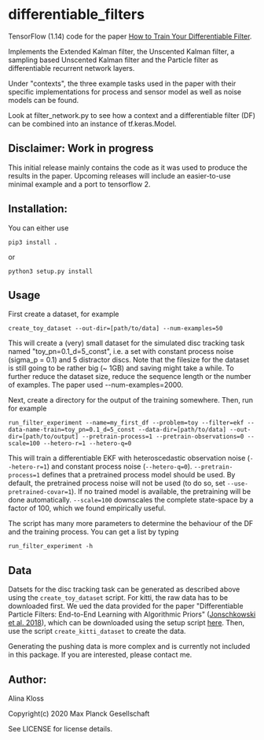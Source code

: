 # differentiable_filters
TensorFlow (1.14) code for the paper [How to Train Your Differentiable Filter](https://arxiv.org/abs/2012.14313). 

Implements the Extended Kalman filter, the Unscented Kalman filter, a sampling based Unscented Kalman filter and the Particle filter as differentiable recurrent network layers. 

Under "contexts", the three example tasks used in the paper with their specific implementations for process and sensor model as well as noise models can be found.

Look at filter_network.py to see how a context and a differentiable filter (DF) can be combined into an instance of tf.keras.Model.

## Disclaimer: Work in progress
This initial release mainly contains the code as it was used to produce the results in the paper. Upcoming releases will include an easier-to-use minimal example and a port to tensorflow 2. 

## Installation:

You can either use 
```
pip3 install .
```
or 
``` 
python3 setup.py install
```

## Usage

First create a dataset, for example

```
create_toy_dataset --out-dir=[path/to/data] --num-examples=50
```
This will create a (very) small dataset for the simulated disc tracking task named "toy_pn=0.1_d=5_const", i.e. a set with constant process noise (sigma_p = 0.1) and 5 distractor discs. Note that the filesize for the dataset is still going to be rather big (~ 1GB) and saving might take a while. To further reduce the dataset size, reduce the sequence length or the number of examples.
The paper used --num-examples=2000.


Next, create a directory for the output of the training somewhere. Then, run for example
```
run_filter_experiment --name=my_first_df --problem=toy --filter=ekf --data-name-train=toy_pn=0.1_d=5_const --data-dir=[path/to/data] --out-dir=[path/to/output] --pretrain-process=1 --pretrain-observations=0 --scale=100 --hetero-r=1 --hetero-q=0
```
This will train a differentiable EKF with heteroscedastic observation noise (`--hetero-r=1`) and constant process noise (`--hetero-q=0`). `--pretrain-process=1` defines that a pretrained process model should be used. By default, the pretrained process noise will not be used (to do so, set `--use-pretrained-covar=1`). If no trained model is available, the pretraining will be done automatically. `--scale=100` downscales the complete state-space by a factor of 100, which we found empirically useful.


The script has many more parameters to determine the behaviour of the DF and the training process. You can get a list by typing
```
run_filter_experiment -h
```

## Data
Datsets for the disc tracking task can be generated as described above using the `create_toy_dataset` script.
For kitti, the raw data has to be downloaded first. We ued the data provided for the paper  "Differentiable Particle Filters: End-to-End Learning with Algorithmic Priors" ([Jonschkowski et al. 2018](https://arxiv.org/pdf/1805.11122.pdf)), which can be downloaded using the setup script [here](https://github.com/tu-rbo/differentiable-particle-filters).
Then, use the script `create_kitti_dataset` to create the data.

Generating the pushing data is more complex and is currently not included in this package. If you are interested, please contact me.

## Author:
Alina Kloss

Copyright(c) 2020 Max Planck Gesellschaft

See LICENSE for license details.
